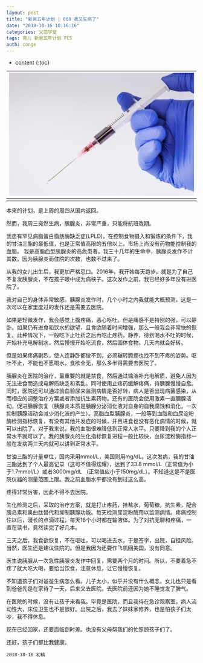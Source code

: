 ```yaml
---
layout: post
title: "新爸五年计划 | 069 我又生病了"
date: "2018-10-16 10:16:16"
categories: 父范学堂
tags: 育儿 新爸五年计划 FCS
auth: conge
---
```

* content
{:toc}

|![](/assets/images/父范学堂/118382-c86fbef8c08c49a6.jpg)|
|:----:|
||

本来的计划，是上周的周四从国内返回。

然而，我周三突然生病，胰腺炎，非常严重，只能将航班改期。

我患有罕见病脂蛋白脂肪酶缺乏症(LPLD)，在控制食物摄入和锻炼的条件下，我的甘油三酯的最低值，也是正常值高限的五倍以上。市场上尚没有药物能控制我的血脂。 我是高脂血型胰腺炎的高危患者。我三十几年的生命中，胰腺炎发作不计其数。因为胰腺炎而住院的次数，也数不过来了。

从我的女儿出生后，我更加严格忌口。2016年，我开始每天跑步。就是为了自己不复发胰腺炎，不在孩子眼中成为病秧子。这次发作之前，我已经好多年没有进医院了。





我对自己的身体非常敏感。胰腺炎发作时，几个小时之内我就能大概预测，这是一次可以在家里度过的发作还是需要去医院。

如果是轻微发作，我会感觉上腹疼痛，恶心呕吐。但是痛感不是特别的强，可以静卧。如果仍有进食和饮水的欲望，且食欲随着时间增强，那么一般我会非常快的恢复。此种情况下，一般吃下止吐药之后再吃止疼药，静养，待到喝水不吐的时候，开始补充电解制水，然后慢慢开始吃流食，然后固体食物。几天内就会好转。

但是如果疼痛剧烈，使人连静卧都做不到，必须辗转腾挪也找不到不疼的姿势。呕吐不止，不能也不愿喝水，食欲全无，那么多半得需要去医院了。

胰腺炎在医院的治疗，最重要的就是禁食，然后通过输液补充电解质，避免人因为无法进食而造成电解质缺乏和紊乱。同时使用止疼药缓解疼痛，待胰腺慢慢自愈。同时，医院还可以通过验血验尿来监测病情是否好转，病人是否出现病菌感染，从而相应的调整治疗方案或者添加抗生素药物。还有的医院会使用激素一直胰腺活动，促进胰腺恢复（胰腺炎本质是胰腺分泌消化液对自身的自我腐蚀和消化，一次抑制胰腺活动会减少消化液的产生）。高脂血型胰腺炎，一般等到血脂和血尿淀粉酶检测指标恢复，有没有其他并发症的时候，并且进食也没有恶化病情的时候，就可以出院了。对于我来说，我的血脂很难降低到正常人水平。只要降到我的个人正常水平就可以了。我的胰腺炎的生化指标恢复进程一般比较快，血尿淀粉酶指标一般在发病两三天内就可以讲到正常水平。

甘油三酯的计量单位，国内采用mmol/L，美国则用mg/dL。这次发病，我的甘油三酯达到了个人最高记录（这可不值得炫耀），达到了33.8 mmol/L（正常值为小于1.7mmol/L）或者3000mg/dL （正常值应小于150mg/dL）。不知道这是不是医院仪器的测量范围上限。我之前血脂水平都没有到过这么高。

疼得非常厉害，因此不得不去医院。

生化检测之后，采取的治疗方案，就是打止疼药，挂盐水，葡萄糖，抗生素，配合胰岛素和奥曲肽替代和抑制胰腺功能。每天检测尿淀粉酶用以监测病情。疼痛控制住以后，漫长的点滴过程，每天16个小时都在输液体。为了对抗无聊和疼痛，一直在读书，竟然读完了好几本。

三天之后，我食欲恢复，不在呕吐，可以喝进去水，于是签字，出院，自担风险。当然，医生还是建议住院的。但是我因为还要作飞机回美国，没有同意。

医生说胰腺从一次急性胰腺炎发作中回复，需要两个月的时间。所以，不要着急不疼了就大吃大喝，要恰当饮食，注意休息，让它慢慢恢复。

不知道孩子们对爸爸生病怎么看。儿子太小，似乎并没有什么概念。女儿也只是看到爸爸先是在家待了一天，后来又去医院。去医院前还因为她不睡觉发了脾气。

在医院的时候，没有让孩子来看我。毕竟是医院，而且我待在急诊观察室，病人流动性大，床位卫生也不是很好。出院之后，我去了妹妹家修养，也是怕孩子们太吵，我不得休息。

现在已经回家，还要面临倒时差。也没有父母帮我们的忙照顾孩子们了。

还好，孩子们都比我健康。


```
2018-10-16 初稿
```
